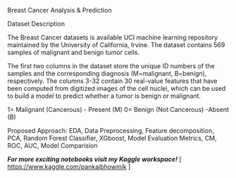 Breast Cancer Analysis & Prediction


Dataset Description

The Breast Cancer datasets is available UCI machine learning repository maintained by the University of California, Irvine. The dataset contains 569 samples of malignant and benign tumor cells.

The first two columns in the dataset store the unique ID numbers of the samples and the corresponding diagnosis (M=malignant, B=benign), respectively. The columns 3-32 contain 30 real-value features that have been computed from digitized images of the cell nuclei, which can be used to build a model to predict whether a tumor is benign or malignant.

1= Malignant (Cancerous) - Present (M)
0= Benign (Not Cancerous) -Absent (B)

Proposed Approach: 
EDA, Data Preprocessing, Feature decomposition, PCA, Random Forest Classifier, XGboost, Model Evaluation Metrics, CM, ROC, AUC, Model Comparision


***For more exciting notebooks visit my Kaggle workspace!***  [ https://www.kaggle.com/pankajbhowmik ]